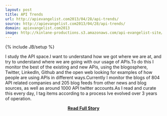 ```yaml
---
layout: post
title: API Trends
url: http://apievangelist.com2013/04/28/api-trends/
source: http://apievangelist.com2013/04/28/api-trends/
domain: apievangelist.com2013
image: http://kinlane-productions.s3.amazonaws.com/api-evangelist-site/blog/trends.jpg
---
```

{% include JB/setup %}<p>I study the API space.I want to understand how we got where we are at, and try to understand where we are going with our usage of APIs.To do this I monitor the best of the existing and new APis, using the blogosphere, Twitter, LinkedIn, Github and the open web looking for examples of how people are using APIs in different ways.Currently I monitor the blogs of 804 API related companies and 205 blog feeds from other news and blog sources, as well as around 1000 API twitter accounts.As I read and curate this every day, I tag items according to a process Ive evolved over 3 years of operation.</p>
<center><p><a href="http://apievangelist.com2013/04/28/api-trends/" style='padding:25px; font-sze:18px; font-weight: bold;'>Read Full Story</a></p></center>
